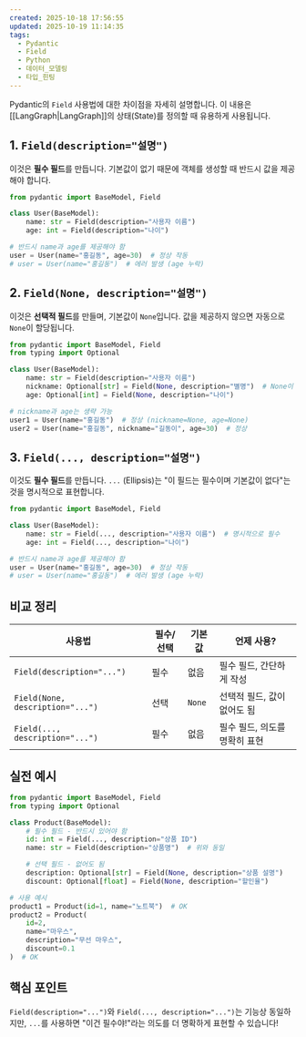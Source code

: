 ```yaml
---
created: 2025-10-18 17:56:55
updated: 2025-10-19 11:14:35
tags:
  - Pydantic
  - Field
  - Python
  - 데이터_모델링
  - 타입_힌팅
---
```

Pydantic의 `Field` 사용법에 대한 차이점을 자세히 설명합니다. 이 내용은 [[LangGraph|LangGraph]]의 상태(State)를 정의할 때 유용하게 사용됩니다.

## 1. `Field(description="설명")`

이것은 **필수 필드**를 만듭니다. 기본값이 없기 때문에 객체를 생성할 때 반드시 값을 제공해야 합니다.

```python
from pydantic import BaseModel, Field

class User(BaseModel):
    name: str = Field(description="사용자 이름")
    age: int = Field(description="나이")

# 반드시 name과 age를 제공해야 함
user = User(name="홍길동", age=30)  # 정상 작동
# user = User(name="홍길동")  # 에러 발생 (age 누락)
```

## 2. `Field(None, description="설명")`

이것은 **선택적 필드**를 만들며, 기본값이 `None`입니다. 값을 제공하지 않으면 자동으로 `None`이 할당됩니다.

```python
from pydantic import BaseModel, Field
from typing import Optional

class User(BaseModel):
    name: str = Field(description="사용자 이름")
    nickname: Optional[str] = Field(None, description="별명")  # None이 기본값
    age: Optional[int] = Field(None, description="나이")

# nickname과 age는 생략 가능
user1 = User(name="홍길동")  # 정상 (nickname=None, age=None)
user2 = User(name="홍길동", nickname="길동이", age=30)  # 정상
```

## 3. `Field(..., description="설명")`

이것도 **필수 필드**를 만듭니다. `...` (Ellipsis)는 "이 필드는 필수이며 기본값이 없다"는 것을 명시적으로 표현합니다.

```python
from pydantic import BaseModel, Field

class User(BaseModel):
    name: str = Field(..., description="사용자 이름")  # 명시적으로 필수
    age: int = Field(..., description="나이")

# 반드시 name과 age를 제공해야 함
user = User(name="홍길동", age=30)  # 정상 작동
# user = User(name="홍길동")  # 에러 발생 (age 누락)
```

## 비교 정리

| 사용법 | 필수/선택 | 기본값 | 언제 사용? |
|--------|-----------|--------|------------|
| `Field(description="...")` | 필수 | 없음 | 필수 필드, 간단하게 작성 |
| `Field(None, description="...")` | 선택 | `None` | 선택적 필드, 값이 없어도 됨 |
| `Field(..., description="...")` | 필수 | 없음 | 필수 필드, 의도를 명확히 표현 |

## 실전 예시

```python
from pydantic import BaseModel, Field
from typing import Optional

class Product(BaseModel):
    # 필수 필드 - 반드시 있어야 함
    id: int = Field(..., description="상품 ID")
    name: str = Field(description="상품명")  # 위와 동일

    # 선택 필드 - 없어도 됨
    description: Optional[str] = Field(None, description="상품 설명")
    discount: Optional[float] = Field(None, description="할인율")

# 사용 예시
product1 = Product(id=1, name="노트북")  # OK
product2 = Product(
    id=2,
    name="마우스",
    description="무선 마우스",
    discount=0.1
)  # OK
```

## 핵심 포인트

`Field(description="...")`와 `Field(..., description="...")`는 기능상 동일하지만, `...`를 사용하면 "이건 필수야!"라는 의도를 더 명확하게 표현할 수 있습니다!
